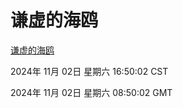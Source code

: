 # 谦虚的海鸥
[谦虚的海鸥](http://219.139.197.74:56308/qxdho/course/base/hotlink/index.php)

2024年 11月 02日 星期六 16:50:02 CST

2024年 11月 02日 星期六 08:50:02 GMT
